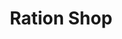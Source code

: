 ---
title: "Ration Shop"
url: /kodungallur/ration-shop-anchapalam-azheekode-road-2/
shop: convenience
---